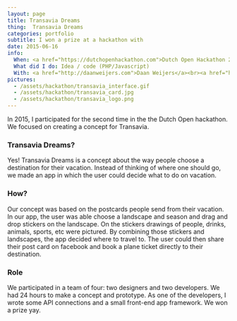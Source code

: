 ```yaml
---
layout: page
title: Transavia Dreams
thing:  Transavia Dreams
categories: portfolio
subtitle: I won a prize at a hackathon with
date: 2015-06-16
info:
  When: <a href="https://dutchopenhackathon.com">Dutch Open Hackathon 2015</a>
  What did I do: Idea / code (PHP/Javascript)
  With: <a href="http://daanweijers.com">Daan Weijers</a><br><a href="http://stijnzoontjens.com">Stijn Zoontjens</a><br><a href="https://www.pimknops.com/">Pim Knops</a>
pictures:
  - /assets/hackathon/transavia_interface.gif
  - /assets/hackathon/transavia_card.jpg
  - /assets/hackathon/transavia_logo.png
---
```


In 2015, I participated for the second time in the the Dutch Open hackathon.
We focused on creating a concept for Transavia.

### Transavia Dreams?
Yes! Transavia Dreams is a concept about the way people choose a destination for their vacation. Instead of thinking of where one should go, we made an app in which the user could decide what to do on vacation.

### How?
Our concept was based on the postcards people send from their vacation. In our app, the user was able choose a landscape and season and drag and drop stickers on the landscape. On the stickers drawings of people, drinks, animals, sports, etc were pictured. By combining those stickers and landscapes, the app decided where to travel to. The user could then share their post card on facebook and book a plane ticket directly to their destination.

### Role
We participated in a team of four: two designers and two developers.
We had 24 hours to make a concept and prototype. As one of the developers, I wrote some API connections and a small front-end app framework.
We won a prize yay.
